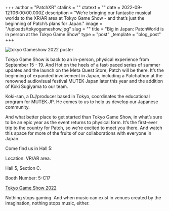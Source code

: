 +++
author = "PatchXR"
ctalink = ""
ctatext = ""
date = 2022-09-12T06:00:00.000Z
description = "We’re bringing our fantastic musical worlds to the XR/AR area at Tokyo Game Show - and that’s just the beginning of Patch’s plans for Japan."
image = "/uploads/tokyogameshow.jpg"
slug = ""
title = "Big in Japan: PatchWorld is in person at the Tokyo Game Show"
type = "post"
_template = "blog_post"
+++

![tokyo Gameshow 2022 poster](/uploads/tokyogameshow.jpg)

Tokyo Game Show is back to an in-person, physical experience from September 15 - 19. And Hot on the heels of a fast-paced series of summer updates and the launch on the Meta Quest Store, Patch will be there. It’s the beginning of expanded involvement in Japan, including a Patchathon at the renowned audiovisual festival MUTEK Japan later this year and the addition of Koki Sugiyama to our team.

Koki-san, a DJ/producer based in Tokyo, coordinates the educational program for MUTEK.JP. He comes to us to help us develop our Japanese community.

And what better place to get started than Tokyo Game Show, in what’s sure to be an epic year as the event returns to physical form. It’s the first-ever trip to the country for Patch, so we’re excited to meet you there. And watch this space for more of the fruits of our collaborations with everyone in Japan.

Come find us in Hall 5:

Location: VR/AR area.

Hall 5, Section C.

Booth Number: 5-C17

[Tokyo Game Show 2022](https://tgs.nikkeibp.co.jp/tgs/2022/en/index.html)

Nothing stops gaming. And when music can exist in venues created by the imagination, nothing stops music, either.
